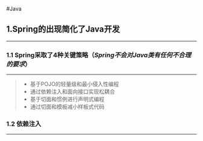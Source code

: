#Java

## 1.Spring的出现简化了Java开发

---

### 1.1 Spring采取了4种关键策略$（Spring不会对Java类有任何不合理的要求）$

---

> - 基于POJO的轻量级和最小侵入性编程
> - 通过依赖注入和面向接口实现松耦合
> - 基于切面和惯例进行声明式编程
> - 通过切面和模板减小样板式代码





### 1.2 依赖注入

---

